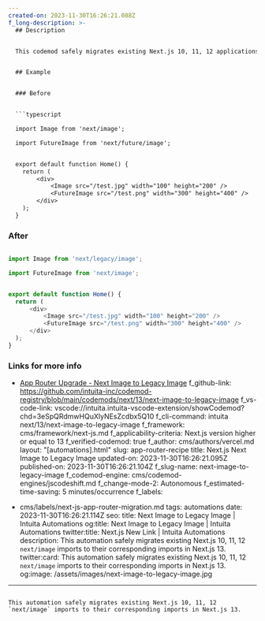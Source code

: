 ```yaml
---
created-on: 2023-11-30T16:26:21.088Z
f_long-description: >-
  ## Description


  This codemod safely migrates existing Next.js 10, 11, 12 applications importing `next/image` to the renamed `next/legacy/image` import in Next.js 13 by replacing `next/image` imports with `next/legacy/image` and replacing `next/future/image` imports with `next/image`.


  ## Example


  ### Before


  ```typescript

  import Image from 'next/image';

  import FutureImage from 'next/future/image';


  export default function Home() {
  	return (
  		<div>
  			<Image src="/test.jpg" width="100" height="200" />
  			<FutureImage src="/test.png" width="300" height="400" />
  		</div>
  	);
  }

  ```


  ### After


  ```typescript

  import Image from 'next/legacy/image';

  import FutureImage from 'next/image';


  export default function Home() {
  	return (
  		<div>
  			<Image src="/test.jpg" width="100" height="200" />
  			<FutureImage src="/test.png" width="300" height="400" />
  		</div>
  	);
  }

  ```


  ### Links for more info


  * [App Router Upgrade - Next Image to Legacy Image](https://nextjs.org/docs/pages/building-your-application/upgrading/codemods#next-image-to-legacy-image)
f_github-link: https://github.com/intuita-inc/codemod-registry/blob/main/codemods/next/13/next-image-to-legacy-image
f_vs-code-link: vscode://intuita.intuita-vscode-extension/showCodemod?chd=3eSpQRdmwHQuXlyNEsZcdbx5Q10
f_cli-command: intuita next/13/next-image-to-legacy-image
f_framework: cms/framework/next-js.md
f_applicability-criteria: Next.js version higher or equal to 13
f_verified-codemod: true
f_author: cms/authors/vercel.md
layout: "[automations].html"
slug: app-router-recipe
title: Next.js Next Image to Legacy Image
updated-on: 2023-11-30T16:26:21.095Z
published-on: 2023-11-30T16:26:21.104Z
f_slug-name: next-image-to-legacy-image
f_codemod-engine: cms/codemod-engines/jscodeshift.md
f_change-mode-2: Autonomous
f_estimated-time-saving: 5 minutes/occurrence
f_labels:
  - cms/labels/next-js-app-router-migration.md
tags: automations
date: 2023-11-30T16:26:21.114Z
seo:
  title: Next Image to Legacy Image | Intuita Automations
  og:title: Next Image to Legacy Image | Intuita Automations
  twitter:title: Next.js New Link | Intuita Automations
  description: This automation safely migrates existing Next.js 10, 11, 12
    `next/image` imports to their corresponding imports in Next.js 13.
  twitter:card: This automation safely migrates existing Next.js 10, 11, 12
    `next/image` imports to their corresponding imports in Next.js 13.
  og:image: /assets/images/next-image-to-legacy-image.jpg
---
```

This automation safely migrates existing Next.js 10, 11, 12 `next/image` imports to their corresponding imports in Next.js 13.
